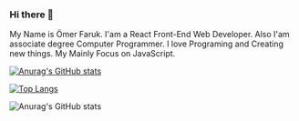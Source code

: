 ### Hi there 👋

My Name is Ömer Faruk. I'am a React Front-End Web Developer. Also I'am associate degree Computer Programmer. I love Programing and Creating new things. My Mainly Focus on JavaScript. 

[![Anurag's GitHub stats](https://github-readme-stats.vercel.app/api?username=omerfarukyapici)](https://github.com/anuraghazra/github-readme-stats)

[![Top Langs](https://github-readme-stats.vercel.app/api/top-langs/?username=omerfarukyapici&layout=compact)](https://github.com/anuraghazra/github-readme-stats)

![Anurag's GitHub stats](https://github-readme-stats.vercel.app/api?username=omerfarukyapici&show_icons=true&theme=radical)
